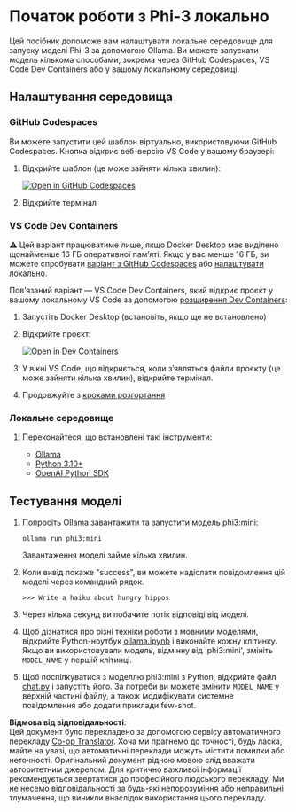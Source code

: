 <!--
CO_OP_TRANSLATOR_METADATA:
{
  "original_hash": "3edae6aebc3d0143037109e8af58f1ac",
  "translation_date": "2025-07-09T19:40:08+00:00",
  "source_file": "md/01.Introduction/01/01.EnvironmentSetup.md",
  "language_code": "uk"
}
-->
# Початок роботи з Phi-3 локально

Цей посібник допоможе вам налаштувати локальне середовище для запуску моделі Phi-3 за допомогою Ollama. Ви можете запускати модель кількома способами, зокрема через GitHub Codespaces, VS Code Dev Containers або у вашому локальному середовищі.

## Налаштування середовища

### GitHub Codespaces

Ви можете запустити цей шаблон віртуально, використовуючи GitHub Codespaces. Кнопка відкриє веб-версію VS Code у вашому браузері:

1. Відкрийте шаблон (це може зайняти кілька хвилин):

    [![Open in GitHub Codespaces](https://github.com/codespaces/badge.svg)](https://codespaces.new/microsoft/phi-3cookbook)

2. Відкрийте термінал

### VS Code Dev Containers

⚠️ Цей варіант працюватиме лише, якщо Docker Desktop має виділено щонайменше 16 ГБ оперативної пам’яті. Якщо у вас менше 16 ГБ, ви можете спробувати [варіант з GitHub Codespaces](../../../../../md/01.Introduction/01) або [налаштувати локально](../../../../../md/01.Introduction/01).

Пов’язаний варіант — VS Code Dev Containers, який відкриє проєкт у вашому локальному VS Code за допомогою [розширення Dev Containers](https://marketplace.visualstudio.com/items?itemName=ms-vscode-remote.remote-containers):

1. Запустіть Docker Desktop (встановіть, якщо ще не встановлено)
2. Відкрийте проєкт:

    [![Open in Dev Containers](https://img.shields.io/static/v1?style=for-the-badge&label=Dev%20Containers&message=Open&color=blue&logo=visualstudiocode)](https://vscode.dev/redirect?url=vscode://ms-vscode-remote.remote-containers/cloneInVolume?url=https://github.com/microsoft/phi-3cookbook)

3. У вікні VS Code, що відкриється, коли з’являться файли проєкту (це може зайняти кілька хвилин), відкрийте термінал.
4. Продовжуйте з [кроками розгортання](../../../../../md/01.Introduction/01)

### Локальне середовище

1. Переконайтеся, що встановлені такі інструменти:

    * [Ollama](https://ollama.com/)
    * [Python 3.10+](https://www.python.org/downloads/)
    * [OpenAI Python SDK](https://pypi.org/project/openai/)

## Тестування моделі

1. Попросіть Ollama завантажити та запустити модель phi3:mini:

    ```shell
    ollama run phi3:mini
    ```

    Завантаження моделі займе кілька хвилин.

2. Коли вивід покаже "success", ви можете надіслати повідомлення цій моделі через командний рядок.

    ```shell
    >>> Write a haiku about hungry hippos
    ```

3. Через кілька секунд ви побачите потік відповіді від моделі.

4. Щоб дізнатися про різні техніки роботи з мовними моделями, відкрийте Python-ноутбук [ollama.ipynb](../../../../../code/01.Introduce/ollama.ipynb) і виконайте кожну клітинку. Якщо ви використовували модель, відмінну від 'phi3:mini', змініть `MODEL_NAME` у першій клітинці.

5. Щоб поспілкуватися з моделлю phi3:mini з Python, відкрийте файл [chat.py](../../../../../code/01.Introduce/chat.py) і запустіть його. За потреби ви можете змінити `MODEL_NAME` у верхній частині файлу, а також модифікувати системне повідомлення або додати приклади few-shot.

**Відмова від відповідальності**:  
Цей документ було перекладено за допомогою сервісу автоматичного перекладу [Co-op Translator](https://github.com/Azure/co-op-translator). Хоча ми прагнемо до точності, будь ласка, майте на увазі, що автоматичні переклади можуть містити помилки або неточності. Оригінальний документ рідною мовою слід вважати авторитетним джерелом. Для критично важливої інформації рекомендується звертатися до професійного людського перекладу. Ми не несемо відповідальності за будь-які непорозуміння або неправильні тлумачення, що виникли внаслідок використання цього перекладу.